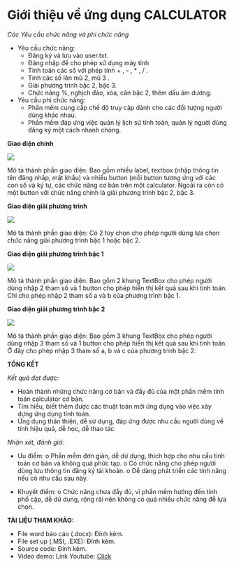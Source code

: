 # Giới thiệu về ứng dụng CALCULATOR
*Các Yêu cầu chức năng và phi chức năng*
- Yêu cầu chức năng:
  <ul>
  <li>Đăng ký và lưu vào user.txt.</li>
  <li>Đăng nhập để cho phép sử dụng máy tính</li>
  <li>Tính toán các số với phép tính + , - , * , / .</li>
  <li>Tính các số lên mũ 2, mũ 3 .</li>
  <li>Giải phương trình bậc 2, bậc 3.</li>
  <li>Chức năng %, nghịch đảo, xóa, căn bậc 2, thêm dấu âm dương.</li>
  </ul>
- Yêu cầu phi chức năng:
  <ul>
  <li>Phần mềm cung cấp chế độ truy cập dành cho các đối tượng người dùng khác nhau.</li>
  <li>Phần mềm đáp ứng việc quản lý lịch sử tính toán, quản lý người dùng đăng ký một cách nhanh chóng.</li>
  </ul>
**Giao diện chính**

<img src="https://i.imgur.com/MmqRGVD.png">

Mô tả thành phần giao diện: Bao gồm nhiều label, textbox (nhập thông tin tên đăng nhập, mật khẩu) và nhiều button (mỗi button tương ứng với các con số và ký tự, các chức năng cơ bản trên một calculator. Ngoài ra còn có một button với chức năng chính là giải phương trình bậc 2, bậc 3.

**Giao diện giải phương trình**

<img src="https://i.imgur.com/1ZKuAhU.png">

Mô tả thành phần giao diện: Có 2 tùy chọn cho phép người dùng lựa chọn chức năng giải phương trình bậc 1 hoặc bậc 2.

**Giao diện giải phương trình bậc 1**

<img src="https://i.imgur.com/3OScYnq.png">

Mô tả thành phần giao diện: Bao gồm 2 khung TextBox cho phép người dùng nhập 2 tham số và 1 button cho phép hiển thị kết quả sau khi tính toán. Chỉ cho phép nhập 2 tham số a và b của phương trình bậc 1.

**Giao diện giải phương trình bậc 2**

<img src="https://i.imgur.com/zJCPcHn.png">

Mô tả thành phần giao diện: Bao gồm 3 khung TextBox cho phép người dùng nhập 3 tham số và 1 button cho phép hiển thị kết quả sau khi tính toán. Ở đây cho phép nhập 3 tham số a, b và c của phương trình bậc 2.

**TỔNG KẾT**

*Kết quả đạt được:*
-	Hoàn thành những chức năng cơ bản và đầy đủ của một phần mềm tính toán calculator cơ bản. 
-	Tìm hiểu, biết thêm được các thuật toán mới ứng dụng vào việc xây dựng ứng dụng tính toán.
-	Ứng dụng thân thiện, dễ sử dụng, đáp ứng được nhu cầu người dùng về tính hiệu quả, dễ học, dễ thao tác.

*Nhận xét, đánh giá:*
-	Ưu điểm:
o	Phần mềm đơn giản, dễ dử dụng, thích hợp cho nhu cầu tính toán cơ bản và không quá phức tạp.
o	Có chức năng cho phép người dùng lưu thông tin đăng ký tài khoản.
o	Dễ dàng phát triển các tính năng nếu có nhu cầu sau này.

-	Khuyết điểm:
o	Chức năng chưa đầy đủ, vì phần mềm hướng đến tính phổ cập, dễ dử dụng, rộng rãi nên không có quá nhiều chức năng để lựa chọn.

**TÀI LIỆU THAM KHẢO:**
- File word báo cáo (.docx): Đính kèm.
- File set up (.MSI, .EXE): Đính kèm.
- Source code: Đính kèm.
- Video demo: Link Youtube: [Click](https://youtu.be/drkbkpnQCtk)
